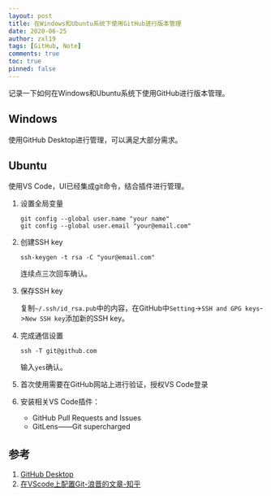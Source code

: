 ```yaml
---
layout: post
title: 在Windows和Ubuntu系统下使用GitHub进行版本管理
date: 2020-06-25
author: zxl19
tags: [GitHub, Note]
comments: true
toc: true
pinned: false
---
```


记录一下如何在Windows和Ubuntu系统下使用GitHub进行版本管理。

<!-- more -->

## Windows

使用GitHub Desktop进行管理，可以满足大部分需求。

## Ubuntu

使用VS Code，UI已经集成git命令，结合插件进行管理。

1. 设置全局变量

    ```shell
    git config --global user.name "your name"
    git config --global user.email "your@email.com"
    ```

2. 创建SSH key

    ```shell
    ssh-keygen -t rsa -C "your@email.com"
    ```

    连续点三次回车确认。

3. 保存SSH key

    复制`~/.ssh/id_rsa.pub`中的内容，在GitHub中`Setting`->`SSH and GPG keys`->`New SSH key`添加新的SSH key。

4. 完成通信设置

    ```shell
    ssh -T git@github.com
    ```

    输入`yes`确认。

5. 首次使用需要在GitHub网站上进行验证，授权VS Code登录
6. 安装相关VS Code插件：
    - GitHub Pull Requests and Issues
    - GitLens——Git supercharged

## 参考

1. [GitHub Desktop](https://desktop.github.com/)
2. [在VScode上配置Git-浪晋的文章-知乎](https://zhuanlan.zhihu.com/p/31417255)

